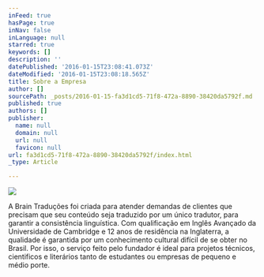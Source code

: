 ```yaml
---
inFeed: true
hasPage: true
inNav: false
inLanguage: null
starred: true
keywords: []
description: ''
datePublished: '2016-01-15T23:08:41.073Z'
dateModified: '2016-01-15T23:08:18.565Z'
title: Sobre a Empresa
author: []
sourcePath: _posts/2016-01-15-fa3d1cd5-71f8-472a-8890-38420da5792f.md
published: true
authors: []
publisher:
  name: null
  domain: null
  url: null
  favicon: null
url: fa3d1cd5-71f8-472a-8890-38420da5792f/index.html
_type: Article

---
```

![](https://the-grid-user-content.s3-us-west-2.amazonaws.com/98f90a1a-efa7-4d1f-9a4e-aa3ca3a76ba1.jpg)

A Brain Traduções foi criada para atender demandas de clientes que precisam que seu conteúdo seja traduzido por um único tradutor, para garantir a consistência linguística. Com qualificação em Inglês Avançado da Universidade de Cambridge e 12 anos de residência na Inglaterra, a qualidade é garantida por um conhecimento cultural difícil de se obter no Brasil. Por isso, o serviço feito pelo fundador é ideal para projetos técnicos, cientificos e literários tanto de estudantes ou empresas de pequeno e médio porte.